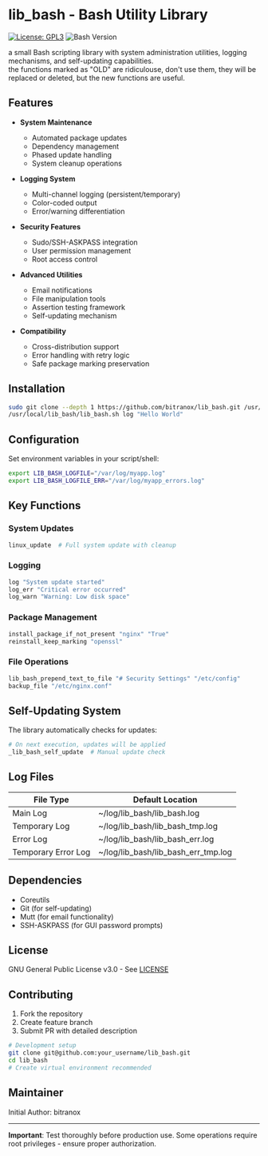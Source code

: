# lib_bash - Bash Utility Library

[![License: GPL3](https://img.shields.io/badge/License-GPL3-blue.svg)](https://www.gnu.org/licenses/gpl-3.0)
![Bash Version](https://img.shields.io/badge/Bash-4.4%2B-lightgrey)

a small Bash scripting library with system administration utilities, logging mechanisms, and self-updating capabilities.  
the functions marked as "OLD" are ridiculouse, don't use them, they will be replaced or deleted, but the new functions are useful.

## Features

- **System Maintenance**
  - Automated package updates
  - Dependency management
  - Phased update handling
  - System cleanup operations

- **Logging System**
  - Multi-channel logging (persistent/temporary)
  - Color-coded output
  - Error/warning differentiation

- **Security Features**
  - Sudo/SSH-ASKPASS integration
  - User permission management
  - Root access control

- **Advanced Utilities**
  - Email notifications
  - File manipulation tools
  - Assertion testing framework
  - Self-updating mechanism

- **Compatibility**
  - Cross-distribution support
  - Error handling with retry logic
  - Safe package marking preservation

## Installation

```bash
sudo git clone --depth 1 https://github.com/bitranox/lib_bash.git /usr/local/lib_bash
/usr/local/lib_bash/lib_bash.sh log "Hello World"
```

## Configuration

Set environment variables in your script/shell:

```bash
export LIB_BASH_LOGFILE="/var/log/myapp.log"
export LIB_BASH_LOGFILE_ERR="/var/log/myapp_errors.log"
```

## Key Functions

### System Updates
```bash
linux_update  # Full system update with cleanup
```

### Logging
```bash
log "System update started"
log_err "Critical error occurred"
log_warn "Warning: Low disk space"
```

### Package Management
```bash
install_package_if_not_present "nginx" "True"
reinstall_keep_marking "openssl"
```

### File Operations
```bash
lib_bash_prepend_text_to_file "# Security Settings" "/etc/config"
backup_file "/etc/nginx.conf"
```

## Self-Updating System

The library automatically checks for updates:
```bash
# On next execution, updates will be applied
_lib_bash_self_update  # Manual update check
```

## Log Files

| File Type                | Default Location                  |
|--------------------------|-----------------------------------|
| Main Log                 | ~/log/lib_bash/lib_bash.log       |
| Temporary Log            | ~/log/lib_bash/lib_bash_tmp.log   |
| Error Log                | ~/log/lib_bash/lib_bash_err.log   |
| Temporary Error Log      | ~/log/lib_bash/lib_bash_err_tmp.log |

## Dependencies

- Coreutils
- Git (for self-updating)
- Mutt (for email functionality)
- SSH-ASKPASS (for GUI password prompts)

## License

GNU General Public License v3.0 - See [LICENSE](https://github.com/bitranox/lib_bash/blob/master/docs/LICENSE)

## Contributing

1. Fork the repository
2. Create feature branch
3. Submit PR with detailed description

```bash
# Development setup
git clone git@github.com:your_username/lib_bash.git
cd lib_bash
# Create virtual environment recommended
```

## Maintainer

Initial Author: bitranox

---

**Important**: Test thoroughly before production use. Some operations require root privileges - ensure proper authorization.
```
